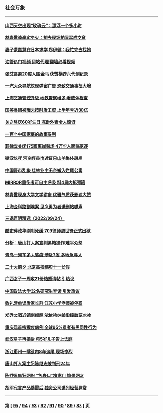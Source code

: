 ### 社会万象
---
#### [山西天空出现“玫瑰云”：漂浮一个多小时](../../pages/ncid282/n13834482.md?09282045) 
#### [林青霞谈豪宅失火：想去现场拍照写成文章](../../pages/ncid282/n13834015.md?09282045) 
#### [妻子蒙嘉慧在日本求学 郑伊健：我忙完去找她](../../pages/ncid282/n13834001.md?09282045) 
#### [油管热门视频 网站代理 翻墙必看视频](http://209.222.30.114:81/youtube.html?09282045)
#### [张艾嘉逾20度入围金马 获赞横跨六代创纪录](../../pages/ncid282/n13833982.md?09282045) 
#### [一汽大众导航惊现弹窗广告 恐致交通事故大增](../../pages/ncid282/n13833953.md?09282045) 
#### [上海交通管控升级 地铁警察增多 增液体检查](../../pages/ncid282/n13833610.md?09282045) 
#### [国美集团被曝未按时发工资 上半年亏近30亿](../../pages/ncid282/n13833594.md?09282045) 
#### [关之琳庆60岁生日 冻龄外表令人惊讶](../../pages/ncid282/n13833245.md?09282045) 
#### [一百个中国家庭的故事系列](../../pages/ncid282/n13833308.md?09282045) 
#### [菲律宾关闭175家离岸赌场 4万华人面临驱逐](../../pages/ncid282/n13833169.md?09282045) 
#### [疑受惊吓 河南辉县市近百只山羊集体跳崖](../../pages/ncid282/n13832908.md?09282045) 
#### [中国房市乱象 桂林业主无奈搬入烂尾公寓](../../pages/ncid282/n13832847.md?09282045) 
#### [MIRROR重伤者可自主呼吸 料4周内拆颈箍](../../pages/ncid282/n13832562.md?09282045) 
#### [林青霞现身大学文学讲座 优雅气质获影迷大赞](../../pages/ncid282/n13832538.md?09282045) 
#### [上海金科路割喉案 见义勇为者遭删帖噤声](../../pages/ncid282/n13832356.md?09282045) 
#### [三退声明精选（2022/09/24）](../../pages/ncid282/n13832198.md?09282045) 
#### [酷吏傅政华刚判死缓 709律师周世锋正式出狱 ](../../pages/ncid282/n13831911.md?09282045) 
#### [分析：唐山打人案宣判黑箱操作 难平众怒](../../pages/ncid282/n13831867.md?09282045) 
#### [青岛一列车多人感疫 涉及3省 多地急寻人](../../pages/ncid282/n13831819.md?09282045) 
#### [二十大前夕 北京高校缩短十一长假](../../pages/ncid282/n13831756.md?09282045) 
#### [广西女子一周收21份结婚请帖 引热议](../../pages/ncid282/n13831770.md?09282045) 
#### [中国政法大学32名研究生弃读 引发热议](../../pages/ncid282/n13831724.md?09282045) 
#### [收礼清单误发家长群 江苏小学老师被停职](../../pages/ncid282/n13831729.md?09282045) 
#### [郑秀文晒近镜侧颜照 浓妆艳抹被指撞脸范冰冰](../../pages/ncid282/n13831516.md?09282045) 
#### [重庆现首宗猴痘病例 全球95%患者有男同性行为](../../pages/ncid282/n13831259.md?09282045) 
#### [武汉男子再婚后 将5岁儿子告上法庭](../../pages/ncid282/n13831258.md?09282045) 
#### [浙江衢州一隧道内8车追尾 现场惨烈](../../pages/ncid282/n13831240.md?09282045) 
#### [唐山打人案主犯陈继志被判刑24年](../../pages/ncid282/n13830951.md?09282045) 
#### [陈乔恩疯狂网购 “包裹山”堵家门 惊呆网友](../../pages/ncid282/n13830798.md?09282045) 
#### [胡军代言产品爆雷后 独资公司遭列经营异常](../../pages/ncid282/n13830701.md?09282045) 

---
#### 第 [ [95](./95.md?09282045) / [94](./94.md?09282045) / [93](./93.md?09282045) / [92](./92.md?09282045) / [91](./91.md?09282045) / [90](./90.md?09282045) / [89](./89.md?09282045) / [88](./88.md?09282045) ] 页
